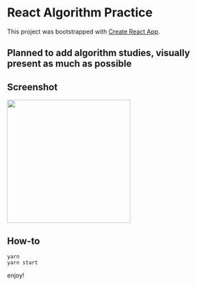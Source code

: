 # React Algorithm Practice

This project was bootstrapped with [Create React App](https://github.com/facebook/create-react-app).

## Planned to add algorithm studies, visually present as much as possible

## Screenshot

<img src="https://image-placeholder-for-preview.s3.ap-northeast-2.amazonaws.com/react-algorithm-practice-find-islands.png" width="288"/>

## How-to

```
yarn
yarn start
```
enjoy!